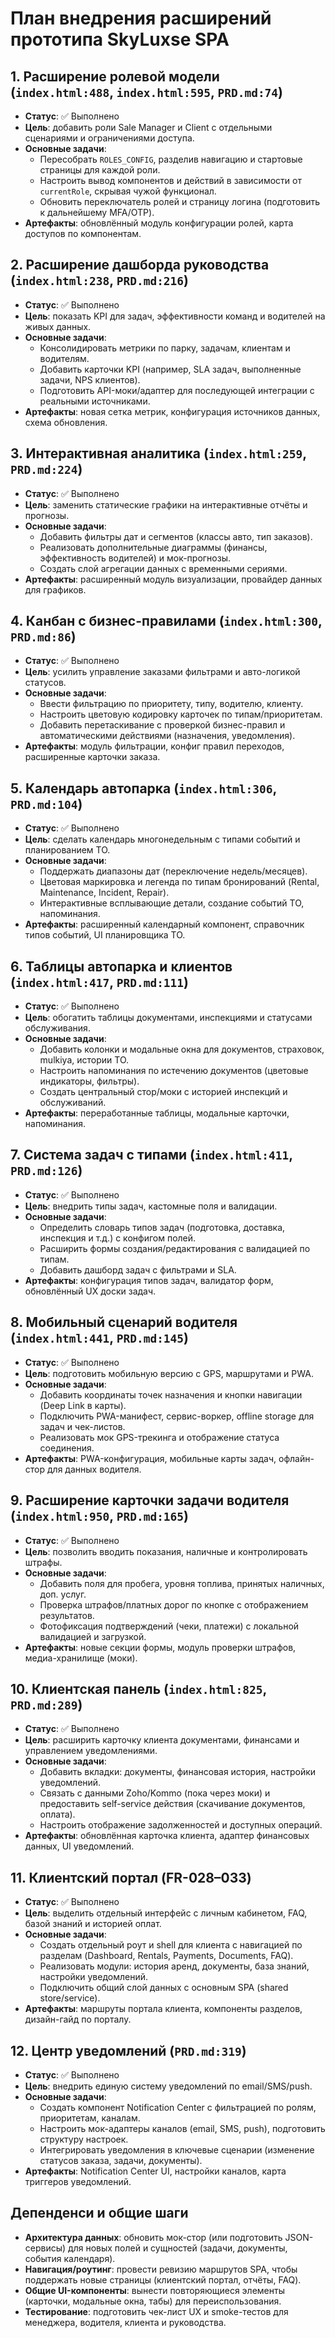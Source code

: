 # План внедрения расширений прототипа SkyLuxse SPA

## 1. Расширение ролевой модели (`index.html:488`, `index.html:595`, `PRD.md:74`)
- **Статус**: ✅ Выполнено
- **Цель**: добавить роли Sale Manager и Client с отдельными сценариями и ограничениями доступа.
- **Основные задачи**:
  - Пересобрать `ROLES_CONFIG`, разделив навигацию и стартовые страницы для каждой роли.
  - Настроить вывод компонентов и действий в зависимости от `currentRole`, скрывая чужой функционал.
  - Обновить переключатель ролей и страницу логина (подготовить к дальнейшему MFA/OTP).
- **Артефакты**: обновлённый модуль конфигурации ролей, карта доступов по компонентам.

## 2. Расширение дашборда руководства (`index.html:238`, `PRD.md:216`)
- **Статус**: ✅ Выполнено
- **Цель**: показать KPI для задач, эффективности команд и водителей на живых данных.
- **Основные задачи**:
  - Консолидировать метрики по парку, задачам, клиентам и водителям.
  - Добавить карточки KPI (например, SLA задач, выполненные задачи, NPS клиентов).
  - Подготовить API-моки/адаптер для последующей интеграции с реальными источниками.
- **Артефакты**: новая сетка метрик, конфигурация источников данных, схема обновления.

## 3. Интерактивная аналитика (`index.html:259`, `PRD.md:224`)
- **Статус**: ✅ Выполнено
- **Цель**: заменить статические графики на интерактивные отчёты и прогнозы.
- **Основные задачи**:
  - Добавить фильтры дат и сегментов (классы авто, тип заказов).
  - Реализовать дополнительные диаграммы (финансы, эффективность водителей) и мок-прогнозы.
  - Создать слой агрегации данных с временными сериями.
- **Артефакты**: расширенный модуль визуализации, провайдер данных для графиков.

## 4. Канбан с бизнес-правилами (`index.html:300`, `PRD.md:86`)
- **Статус**: ✅ Выполнено
- **Цель**: усилить управление заказами фильтрами и авто-логикой статусов.
- **Основные задачи**:
  - Ввести фильтрацию по приоритету, типу, водителю, клиенту.
  - Настроить цветовую кодировку карточек по типам/приоритетам.
  - Добавить перетаскивание с проверкой бизнес-правил и автоматическими действиями (назначения, уведомления).
- **Артефакты**: модуль фильтрации, конфиг правил переходов, расширенные карточки заказа.

## 5. Календарь автопарка (`index.html:306`, `PRD.md:104`)
- **Статус**: ✅ Выполнено
- **Цель**: сделать календарь многонедельным с типами событий и планированием ТО.
- **Основные задачи**:
  - Поддержать диапазоны дат (переключение недель/месяцев).
  - Цветовая маркировка и легенда по типам бронирований (Rental, Maintenance, Incident, Repair).
  - Интерактивные всплывающие детали, создание событий ТО, напоминания.
- **Артефакты**: расширенный календарный компонент, справочник типов событий, UI планировщика ТО.

## 6. Таблицы автопарка и клиентов (`index.html:417`, `PRD.md:111`)
- **Статус**: ✅ Выполнено
- **Цель**: обогатить таблицы документами, инспекциями и статусами обслуживания.
- **Основные задачи**:
  - Добавить колонки и модальные окна для документов, страховок, mulkiya, истории ТО.
  - Настроить напоминания по истечению документов (цветовые индикаторы, фильтры).
  - Создать центральный стор/моки с историей инспекций и обслуживаний.
- **Артефакты**: переработанные таблицы, модальные карточки, напоминания.

## 7. Система задач с типами (`index.html:411`, `PRD.md:126`)
- **Статус**: ✅ Выполнено
- **Цель**: внедрить типы задач, кастомные поля и валидации.
- **Основные задачи**:
  - Определить словарь типов задач (подготовка, доставка, инспекция и т.д.) с конфигом полей.
  - Расширить формы создания/редактирования с валидацией по типам.
  - Добавить дашборд задач с фильтрами и SLA.
- **Артефакты**: конфигурация типов задач, валидатор форм, обновлённый UX доски задач.

## 8. Мобильный сценарий водителя (`index.html:441`, `PRD.md:145`)
- **Статус**: ✅ Выполнено
- **Цель**: подготовить мобильную версию с GPS, маршрутами и PWA.
- **Основные задачи**:
  - Добавить координаты точек назначения и кнопки навигации (Deep Link в карты).
  - Подключить PWA-манифест, сервис-воркер, offline storage для задач и чек-листов.
  - Реализовать мок GPS-трекинга и отображение статуса соединения.
- **Артефакты**: PWA-конфигурация, мобильные карты задач, офлайн-стор для данных водителя.

## 9. Расширение карточки задачи водителя (`index.html:950`, `PRD.md:165`)
- **Статус**: ✅ Выполнено
- **Цель**: позволить вводить показания, наличные и контролировать штрафы.
- **Основные задачи**:
  - Добавить поля для пробега, уровня топлива, принятых наличных, доп. услуг.
  - Проверка штрафов/платных дорог по кнопке с отображением результатов.
  - Фотофиксация подтверждений (чеки, платежи) с локальной валидацией и загрузкой.
- **Артефакты**: новые секции формы, модуль проверки штрафов, медиа-хранилище (моки).

## 10. Клиентская панель (`index.html:825`, `PRD.md:289`)
- **Статус**: ✅ Выполнено
- **Цель**: расширить карточку клиента документами, финансами и управлением уведомлениями.
- **Основные задачи**:
  - Добавить вкладки: документы, финансовая история, настройки уведомлений.
  - Связать с данными Zoho/Kommo (пока через моки) и предоставить self-service действия (скачивание документов, оплата).
  - Настроить отображение задолженностей и доступных операций.
- **Артефакты**: обновлённая карточка клиента, адаптер финансовых данных, UI уведомлений.

## 11. Клиентский портал (FR-028–033)
- **Статус**: ✅ Выполнено
- **Цель**: выделить отдельный интерфейс с личным кабинетом, FAQ, базой знаний и историей оплат.
- **Основные задачи**:
  - Создать отдельный роут и shell для клиента с навигацией по разделам (Dashboard, Rentals, Payments, Documents, FAQ).
  - Реализовать модули: история аренд, документы, база знаний, настройки уведомлений.
  - Подключить общий слой данных с основным SPA (shared store/service).
- **Артефакты**: маршруты портала клиента, компоненты разделов, дизайн-гайд по порталу.

## 12. Центр уведомлений (`PRD.md:319`)
- **Статус**: ✅ Выполнено
- **Цель**: внедрить единую систему уведомлений по email/SMS/push.
- **Основные задачи**:
  - Создать компонент Notification Center с фильтрацией по ролям, приоритетам, каналам.
  - Настроить мок-адаптеры каналов (email, SMS, push), подготовить структуру настроек.
  - Интегрировать уведомления в ключевые сценарии (изменение статусов заказа, задачи, документы).
- **Артефакты**: Notification Center UI, настройки каналов, карта триггеров уведомлений.

## Депенденси и общие шаги
- **Архитектура данных**: обновить мок-стор (или подготовить JSON-сервисы) для новых полей и сущностей (задачи, документы, события календаря).
- **Навигация/роутинг**: провести ревизию маршрутов SPA, чтобы поддержать новые страницы (клиентский портал, отчёты, FAQ).
- **Общие UI-компоненты**: вынести повторяющиеся элементы (карточки, модальные окна, табы) для переиспользования.
- **Тестирование**: подготовить чек-лист UX и smoke-тестов для менеджера, водителя, клиента и руководства.
